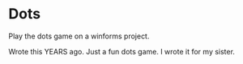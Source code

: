 # Dots
Play the dots game on a winforms project.  


Wrote this YEARS ago.  Just a fun dots game.  I wrote it for my sister.
